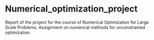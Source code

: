# Numerical_optimization_project
Report of the project for the course of Numerical Optimization for Large Scale Problems. Assignment on numerical methods for unconstrained optimization.
